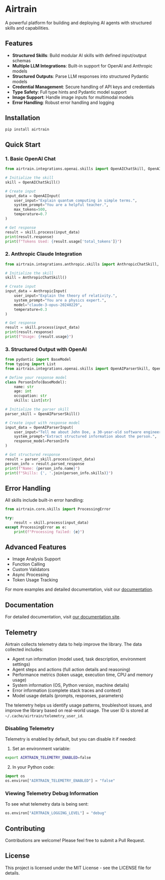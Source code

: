 # Airtrain

A powerful platform for building and deploying AI agents with structured skills and capabilities.

## Features

- **Structured Skills**: Build modular AI skills with defined input/output schemas
- **Multiple LLM Integrations**: Built-in support for OpenAI and Anthropic models
- **Structured Outputs**: Parse LLM responses into structured Pydantic models
- **Credential Management**: Secure handling of API keys and credentials
- **Type Safety**: Full type hints and Pydantic model support
- **Image Support**: Handle image inputs for multimodal models
- **Error Handling**: Robust error handling and logging

## Installation

```bash
pip install airtrain
```

## Quick Start

### 1. Basic OpenAI Chat

```python
from airtrain.integrations.openai.skills import OpenAIChatSkill, OpenAIInput

# Initialize the skill
skill = OpenAIChatSkill()

# Create input
input_data = OpenAIInput(
    user_input="Explain quantum computing in simple terms.",
    system_prompt="You are a helpful teacher.",
    max_tokens=500,
    temperature=0.7
)

# Get response
result = skill.process(input_data)
print(result.response)
print(f"Tokens Used: {result.usage['total_tokens']}")
```

### 2. Anthropic Claude Integration

```python
from airtrain.integrations.anthropic.skills import AnthropicChatSkill, AnthropicInput

# Initialize the skill
skill = AnthropicChatSkill()

# Create input
input_data = AnthropicInput(
    user_input="Explain the theory of relativity.",
    system_prompt="You are a physics expert.",
    model="claude-3-opus-20240229",
    temperature=0.3
)

# Get response
result = skill.process(input_data)
print(result.response)
print(f"Usage: {result.usage}")
```

### 3. Structured Output with OpenAI

```python
from pydantic import BaseModel
from typing import List
from airtrain.integrations.openai.skills import OpenAIParserSkill, OpenAIParserInput

# Define your response model
class PersonInfo(BaseModel):
    name: str
    age: int
    occupation: str
    skills: List[str]

# Initialize the parser skill
parser_skill = OpenAIParserSkill()

# Create input with response model
input_data = OpenAIParserInput(
    user_input="Tell me about John Doe, a 30-year-old software engineer who specializes in Python and AI",
    system_prompt="Extract structured information about the person.",
    response_model=PersonInfo
)

# Get structured response
result = parser_skill.process(input_data)
person_info = result.parsed_response
print(f"Name: {person_info.name}")
print(f"Skills: {', '.join(person_info.skills)}")
```

## Error Handling

All skills include built-in error handling:

```python
from airtrain.core.skills import ProcessingError

try:
    result = skill.process(input_data)
except ProcessingError as e:
    print(f"Processing failed: {e}")
```

## Advanced Features

- Image Analysis Support
- Function Calling
- Custom Validators
- Async Processing
- Token Usage Tracking

For more examples and detailed documentation, visit our [documentation](https://airtrain.readthedocs.io/).

## Documentation

For detailed documentation, visit [our documentation site](https://docs.airtrain.dev/).

## Telemetry

Airtrain collects telemetry data to help improve the library. The data collected includes:

- Agent run information (model used, task description, environment settings)
- Agent steps and actions (full action details and reasoning)
- Performance metrics (token usage, execution time, CPU and memory usage)
- System information (OS, Python version, machine details)
- Error information (complete stack traces and context)
- Model usage details (prompts, responses, parameters)

The telemetry helps us identify usage patterns, troubleshoot issues, and improve the library based on real-world usage. The user ID is stored at `~/.cache/airtrain/telemetry_user_id`.

### Disabling Telemetry

Telemetry is enabled by default, but you can disable it if needed:

1. Set an environment variable:
```bash
export AIRTRAIN_TELEMETRY_ENABLED=false
```

2. In your Python code:
```python
import os
os.environ["AIRTRAIN_TELEMETRY_ENABLED"] = "false"
```

### Viewing Telemetry Debug Information

To see what telemetry data is being sent:
```python
os.environ["AIRTRAIN_LOGGING_LEVEL"] = "debug"
```

## Contributing

Contributions are welcome! Please feel free to submit a Pull Request.

## License

This project is licensed under the MIT License - see the LICENSE file for details. 